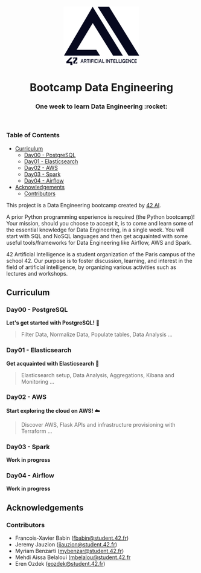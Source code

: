 <p align="center">
  <img src="assets/42ai_logo.png" width="200" alt="42 AI Logo" />
</p>

<h1 align="center">
  Bootcamp Data Engineering
</h1>
<h3 align="center">
  One week to learn Data Engineering :rocket:
</h3>
<br/>


### Table of Contents

- [Curriculum](#curriculum)
  - [Day00 - PostgreSQL](#day00---postgresql)
  - [Day01 - Elasticsearch](#day01---elasticsearch)
  - [Day02 - AWS](#day02---aws)
  - [Day03 - Spark](#day03---spark)
  - [Day04 - Airflow](#day04---airflow)
- [Acknowledgements](#acknowledgements)
  - [Contributors](#contributors)

This project is a Data Engineering bootcamp created by [42 AI](http://www.42ai.fr).

A prior Python programming experience is required (the Python bootcamp)! Your mission, should you choose to accept it, is to come and learn some of the essential knowledge for Data Engineering, in a single week. You will start with SQL and NoSQL languages and then get acquainted with some useful tools/frameworks for Data Engineering like Airflow, AWS and Spark.

42 Artificial Intelligence is a student organization of the Paris campus of the school 42. Our purpose is to foster discussion, learning, and interest in the field of artificial intelligence, by organizing various activities such as lectures and workshops.


## Curriculum

### Day00 - PostgreSQL
**Let's get started with PostgreSQL!** :link:
> Filter Data, Normalize Data, Populate tables, Data Analysis ...

### Day01 - Elasticsearch
**Get acquainted with Elasticsearch** :mag_right:
> Elasticsearch setup, Data Analysis, Aggregations, Kibana and Monitoring ...

### Day02 - AWS
**Start exploring the cloud on AWS!** :cloud:
> Discover AWS, Flask APIs and infrastructure provisioning with Terraform ...

### Day03 - Spark
**Work in progress**

### Day04 - Airflow
**Work in progress**

## Acknowledgements

### Contributors

* Francois-Xavier Babin (fbabin@student.42.fr)
* Jeremy Jauzion (jjauzion@student.42.fr)
* Myriam Benzarti (mybenzar@student.42.fr)
* Mehdi Aissa Belaloui (mbelalou@student.42.fr
* Eren Ozdek (eozdek@student.42.fr)
